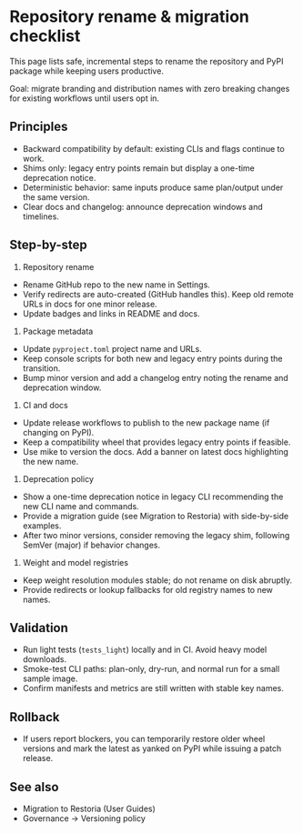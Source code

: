 # Repository rename & migration checklist

This page lists safe, incremental steps to rename the repository and
PyPI package while keeping users productive.

Goal: migrate branding and distribution names with zero breaking changes
for existing workflows until users opt in.

## Principles

- Backward compatibility by default: existing CLIs and flags continue to work.
- Shims only: legacy entry points remain but display a one-time deprecation notice.
- Deterministic behavior: same inputs produce same plan/output under the same version.
- Clear docs and changelog: announce deprecation windows and timelines.

## Step-by-step

1. Repository rename

- Rename GitHub repo to the new name in Settings.
- Verify redirects are auto-created (GitHub handles this). Keep old
	remote URLs in docs for one minor release.
- Update badges and links in README and docs.

1. Package metadata

- Update `pyproject.toml` project name and URLs.
- Keep console scripts for both new and legacy entry points during the
	transition.
- Bump minor version and add a changelog entry noting the rename and
	deprecation window.

1. CI and docs

- Update release workflows to publish to the new package name (if
	changing on PyPI).
- Keep a compatibility wheel that provides legacy entry points if
	feasible.
- Use mike to version the docs. Add a banner on latest docs highlighting
	the new name.

1. Deprecation policy

- Show a one-time deprecation notice in legacy CLI recommending the new
	CLI name and commands.
- Provide a migration guide (see Migration to Restoria) with
	side-by-side examples.
- After two minor versions, consider removing the legacy shim, following
	SemVer (major) if behavior changes.

1. Weight and model registries

- Keep weight resolution modules stable; do not rename on disk abruptly.
- Provide redirects or lookup fallbacks for old registry names to new
	names.

## Validation

- Run light tests (`tests_light`) locally and in CI. Avoid heavy model downloads.
- Smoke-test CLI paths: plan-only, dry-run, and normal run for a small sample image.
- Confirm manifests and metrics are still written with stable key names.

## Rollback

- If users report blockers, you can temporarily restore older wheel
	versions and mark the latest as yanked on PyPI while issuing a patch
	release.

## See also

- Migration to Restoria (User Guides)
- Governance → Versioning policy
